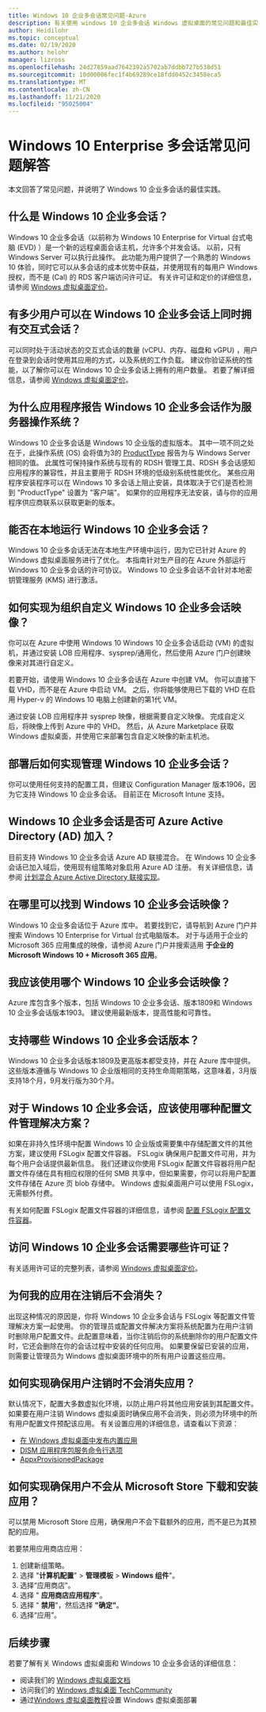 ```yaml
---
title: Windows 10 企业多会话常见问题-Azure
description: 有关使用 windows 10 企业多会话 Windows 虚拟桌面的常见问题和最佳实践。
author: Heidilohr
ms.topic: conceptual
ms.date: 02/19/2020
ms.author: helohr
manager: lizross
ms.openlocfilehash: 24d27859aad7642392a5702ab7ddbb727b538d51
ms.sourcegitcommit: 10d00006fec1f4b69289ce18fdd0452c3458eca5
ms.translationtype: MT
ms.contentlocale: zh-CN
ms.lasthandoff: 11/21/2020
ms.locfileid: "95025004"
---
```

# <a name="windows-10-enterprise-multi-session-faq"></a>Windows 10 Enterprise 多会话常见问题解答

本文回答了常见问题，并说明了 Windows 10 企业多会话的最佳实践。

## <a name="what-is-windows-10-enterprise-multi-session"></a>什么是 Windows 10 企业多会话？

Windows 10 企业多会话（以前称为 Windows 10 Enterprise for Virtual 台式电脑 (EVD) ）是一个新的远程桌面会话主机，允许多个并发会话。 以前，只有 Windows Server 可以执行此操作。 此功能为用户提供了一个熟悉的 Windows 10 体验，同时它可以从多会话的成本优势中获益，并使用现有的每用户 Windows 授权，而不是 (Cal) 的 RDS 客户端访问许可证。 有关许可证和定价的详细信息，请参阅 [Windows 虚拟桌面定价](https://azure.microsoft.com/pricing/details/virtual-desktop/)。

## <a name="how-many-users-can-simultaneously-have-an-interactive-session-on-windows-10-enterprise-multi-session"></a>有多少用户可以在 Windows 10 企业多会话上同时拥有交互式会话？

可以同时处于活动状态的交互式会话的数量 (vCPU、内存、磁盘和 vGPU) ，用户在登录到会话时使用其应用的方式，以及系统的工作负载。 建议你验证系统的性能，以了解你可以在 Windows 10 企业多会话上拥有的用户数量。 若要了解详细信息，请参阅 [Windows 虚拟桌面定价](https://azure.microsoft.com/pricing/details/virtual-desktop/)。

## <a name="why-does-my-application-report-windows-10-enterprise-multi-session-as-a-server-operating-system"></a>为什么应用程序报告 Windows 10 企业多会话作为服务器操作系统？

Windows 10 企业多会话是 Windows 10 企业版的虚拟版本。 其中一项不同之处在于，此操作系统 (OS) 会将值为3的 [ProductType](/windows/win32/cimwin32prov/win32-operatingsystem) 报告为与 Windows Server 相同的值。 此属性可保持操作系统与现有的 RDSH 管理工具、RDSH 多会话感知应用程序的兼容性，并且主要用于 RDSH 环境的低级别系统性能优化。 某些应用程序安装程序可以在 Windows 10 多会话上阻止安装，具体取决于它们是否检测到 "ProductType" 设置为 "客户端"。 如果你的应用程序无法安装，请与你的应用程序供应商联系以获取更新的版本。

## <a name="can-i-run-windows-10-enterprise-multi-session-on-premises"></a>能否在本地运行 Windows 10 企业多会话？

Windows 10 企业多会话无法在本地生产环境中运行，因为它已针对 Azure 的 Windows 虚拟桌面服务进行了优化。 本指南针对生产目的在 Azure 外部运行 Windows 10 企业多会话的许可协议。 Windows 10 企业多会话不会针对本地密钥管理服务 (KMS) 进行激活。

## <a name="how-do-i-customize-the-windows-10-enterprise-multi-session-image-for-my-organization"></a>如何实现为组织自定义 Windows 10 企业多会话映像？

你可以在 Azure 中使用 Windows 10 Windows 10 企业多会话启动 (VM) 的虚拟机，并通过安装 LOB 应用程序、sysprep/通用化，然后使用 Azure 门户创建映像来对其进行自定义。

若要开始，请使用 Windows 10 企业多会话在 Azure 中创建 VM。 你可以直接下载 VHD，而不是在 Azure 中启动 VM。 之后，你将能够使用已下载的 VHD 在启用 Hyper-v 的 Windows 10 电脑上创建新的第1代 VM。

通过安装 LOB 应用程序并 sysprep 映像，根据需要自定义映像。 完成自定义后，将映像上传到 Azure 中的 VHD。 然后，从 Azure Marketplace 获取 Windows 虚拟桌面，并使用它来部署包含自定义映像的新主机池。

## <a name="how-do-i-manage-windows-10-enterprise-multi-session-after-deployment"></a>部署后如何实现管理 Windows 10 企业多会话？

你可以使用任何支持的配置工具，但建议 Configuration Manager 版本1906，因为它支持 Windows 10 企业多会话。 目前正在 Microsoft Intune 支持。

## <a name="can-windows-10-enterprise-multi-session-be-azure-active-directory-ad-joined"></a>Windows 10 企业多会话是否可 Azure Active Directory (AD) 加入？

目前支持 Windows 10 企业多会话 Azure AD 联接混合。 在 Windows 10 企业多会话已加入域后，使用现有组策略对象启用 Azure AD 注册。 有关详细信息，请参阅 [计划混合 Azure Active Directory 联接实现](../active-directory/devices/hybrid-azuread-join-plan.md)。

## <a name="where-can-i-find-the-windows-10-enterprise-multi-session-image"></a>在哪里可以找到 Windows 10 企业多会话映像？

Windows 10 企业多会话位于 Azure 库中。 若要找到它，请导航到 Azure 门户并搜索 Windows 10 Enterprise for Virtual 台式电脑版本。 对于与适用于企业的 Microsoft 365 应用集成的映像，请参阅 Azure 门户并搜索适用 **于企业的 Microsoft Windows 10 + Microsoft 365 应用**。

## <a name="which-windows-10-enterprise-multi-session-image-should-i-use"></a>我应该使用哪个 Windows 10 企业多会话映像？

Azure 库包含多个版本，包括 Windows 10 企业多会话、版本1809和 Windows 10 企业多会话版本1903。 建议使用最新版本，提高性能和可靠性。

## <a name="which-windows-10-enterprise-multi-session-versions-are-supported"></a>支持哪些 Windows 10 企业多会话版本？

Windows 10 企业多会话版本1809及更高版本都受支持，并在 Azure 库中提供。 这些版本遵循与 Windows 10 企业版相同的支持生命周期策略，这意味着，3月版支持18个月，9月发行版为30个月。

## <a name="which-profile-management-solution-should-i-use-for-windows-10-enterprise-multi-session"></a>对于 Windows 10 企业多会话，应该使用哪种配置文件管理解决方案？

如果在非持久性环境中配置 Windows 10 企业版或需要集中存储配置文件的其他方案，建议使用 FSLogix 配置文件容器。 FSLogix 确保用户配置文件可用，并为每个用户会话提供最新信息。 我们还建议你使用 FSLogix 配置文件容器将用户配置文件存储在具有相应权限的任何 SMB 共享中，但如果需要，你可以将用户配置文件存储在 Azure 页 blob 存储中。 Windows 虚拟桌面用户可以使用 FSLogix，无需额外付费。

有关如何配置 FSLogix 配置文件容器的详细信息，请参阅 [配置 FSLogix 配置文件容器](create-host-pools-user-profile.md#configure-the-fslogix-profile-container)。

## <a name="which-license-do-i-need-to-access-windows-10-enterprise-multi-session"></a>访问 Windows 10 企业多会话需要哪些许可证？

有关适用许可证的完整列表，请参阅 [Windows 虚拟桌面定价](https://azure.microsoft.com/pricing/details/virtual-desktop/)。

## <a name="why-do-my-apps-disappear-after-i-sign-out"></a>为何我的应用在注销后不会消失？

出现这种情况的原因是，你将 Windows 10 企业多会话与 FSLogix 等配置文件管理解决方案一起使用。 你的管理员或配置文件解决方案将系统配置为在用户注销时删除用户配置文件。此配置意味着，当你注销后你的系统删除你的用户配置文件时，它还会删除在你的会话过程中安装的任何应用。 如果要保留已安装的应用，则需要让管理员为 Windows 虚拟桌面环境中的所有用户设置这些应用。

## <a name="how-do-i-make-sure-apps-dont-disappear-when-users-sign-out"></a>如何实现确保用户注销时不会消失应用？

默认情况下，配置大多数虚拟化环境，以防止用户将其他应用安装到其配置文件。 如果要在用户注销 Windows 虚拟桌面时确保应用不会消失，则必须为环境中的所有用户配置文件预配该应用。 有关设置应用的详细信息，请查看以下资源：

- [在 Windows 虚拟桌面中发布内置应用](publish-apps.md)
- [DISM 应用程序包服务命令行选项](/windows-hardware/manufacture/desktop/dism-app-package--appx-or-appxbundle--servicing-command-line-options)
- [AppxProvisionedPackage](/powershell/module/dism/add-appxprovisionedpackage?view=win10-ps)

## <a name="how-do-i-make-sure-users-dont-download-and-install-apps-from-the-microsoft-store"></a>如何实现确保用户不会从 Microsoft Store 下载和安装应用？

可以禁用 Microsoft Store 应用，确保用户不会下载额外的应用，而不是已为其预配的应用。

若要禁用应用商店应用：

1. 创建新组策略。
2. 选择 "**计算机配置**"  >  **管理模板**  >  **Windows 组件**"。
3. 选择“应用商店”。
4. 选择 " **应用商店应用程序**"。
5. 选择 " **禁用**"，然后选择 **"确定"**。
6. 选择“应用”。

## <a name="next-steps"></a>后续步骤

若要了解有关 Windows 虚拟桌面和 Windows 10 企业多会话的详细信息：

- 阅读我们的 [Windows 虚拟桌面文档](overview.md)
- 访问我们的 [Windows 虚拟桌面 TechCommunity](https://techcommunity.microsoft.com/t5/Windows-Virtual-Desktop/bd-p/WindowsVirtualDesktop)
- 通过[Windows 虚拟桌面教程](./virtual-desktop-fall-2019/tenant-setup-azure-active-directory.md)设置 Windows 虚拟桌面部署